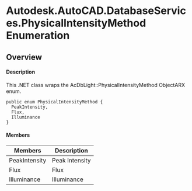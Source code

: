 # Autodesk.AutoCAD.DatabaseServices.PhysicalIntensityMethod Enumeration

## Overview

#### Description
This .NET class wraps the AcDbLight::PhysicalIntensityMethod ObjectARX enum.
```text
public enum PhysicalIntensityMethod {
  PeakIntensity,
  Flux,
  Illuminance
}
```

#### Members

| Members | Description |
| --- | --- |
| PeakIntensity | Peak Intensity |
| Flux | Flux |
| Illuminance | Illuminance |